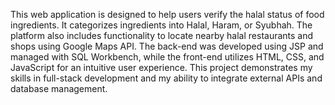 This web application is designed to help users verify the halal status of food ingredients. It categorizes ingredients into Halal, Haram, or Syubhah. The platform also includes functionality to locate nearby halal restaurants and shops using Google Maps API. The back-end was developed using JSP and managed with SQL Workbench, while the front-end utilizes HTML, CSS, and JavaScript for an intuitive user experience. This project demonstrates my skills in full-stack development and my ability to integrate external APIs and database management.
